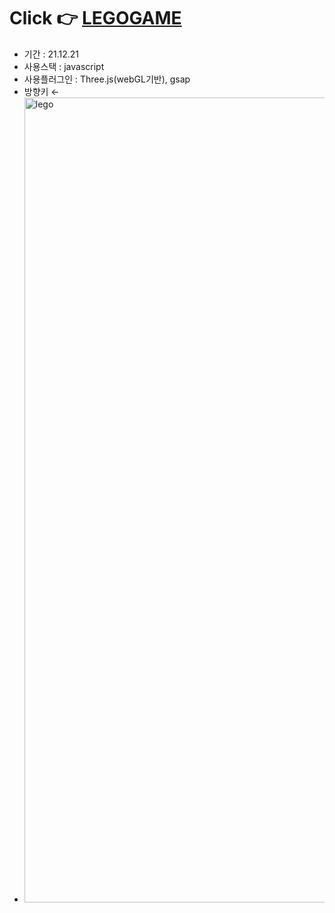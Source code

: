 # Click 👉 <a href="https://awesomeyelim.github.io/LEGOGAME/">LEGOGAME</a>
- 기간 : 21.12.21
- 사용스택 : javascript
- 사용플러그인 : Three.js(webGL기반), gsap
- 방향키  ← 
- <img width="1288" alt="lego" src="https://user-images.githubusercontent.com/93499143/147209450-dd8c5c2c-9d87-4629-a48e-0cc1a0195d5c.png">
